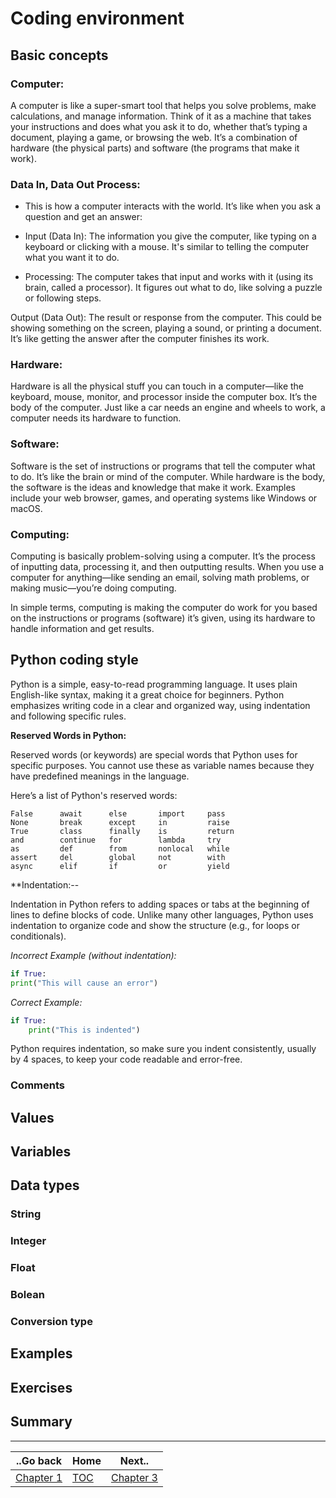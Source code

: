 # Coding environment

## Basic concepts

### Computer:

A computer is like a super-smart tool that helps you solve problems, make calculations, and manage information. Think
of it as a machine that takes your instructions and does what you ask it to do, whether that’s typing a document, 
playing a game, or browsing the web. It’s a combination of hardware (the physical parts) and software (the programs 
that make it work).

### Data In, Data Out Process:

- This is how a computer interacts with the world. It’s like when you ask a question and get an answer:

- Input (Data In): The information you give the computer, like typing on a keyboard or clicking with a mouse. It's 
similar to telling the computer what you want it to do.

- Processing: The computer takes that input and works with it (using its brain, called a processor). It figures out 
what to do, like solving a puzzle or following steps.

Output (Data Out): The result or response from the computer. This could be showing something on the screen, playing a 
sound, or printing a document. It’s like getting the answer after the computer finishes its work.

### Hardware:

Hardware is all the physical stuff you can touch in a computer—like the keyboard, mouse, monitor, and processor inside
the computer box. It’s the body of the computer. Just like a car needs an engine and wheels to work, a computer needs 
its hardware to function.

### Software:

Software is the set of instructions or programs that tell the computer what to do. It’s like the brain or mind of the 
computer. While hardware is the body, the software is the ideas and knowledge that make it work. Examples include your 
web browser, games, and operating systems like Windows or macOS.

### Computing:

Computing is basically problem-solving using a computer. It’s the process of inputting data, processing it, and then
outputting results. When you use a computer for anything—like sending an email, solving math problems, or making 
music—you’re doing computing.

In simple terms, computing is making the computer do work for you based on the instructions or programs (software) 
it’s given, using its hardware to handle information and get results.

## Python coding style

Python is a simple, easy-to-read programming language. It uses plain English-like syntax, making it a great choice for 
beginners. Python emphasizes writing code in a clear and organized way, using indentation and following specific rules.

**Reserved Words in Python:**

Reserved words (or keywords) are special words that Python uses for specific purposes. You cannot use these as variable
names because they have predefined meanings in the language.

Here’s a list of Python's reserved words:

```
False      await      else       import     pass
None       break      except     in         raise
True       class      finally    is         return
and        continue   for        lambda     try
as         def        from       nonlocal   while
assert     del        global     not        with
async      elif       if         or         yield
```

**Indentation:--

Indentation in Python refers to adding spaces or tabs at the beginning of lines to define blocks of code. Unlike many
other languages, Python uses indentation to organize code and show the structure (e.g., for loops or conditionals).

*Incorrect Example (without indentation):*

```python
if True:
print("This will cause an error")
```

*Correct Example:*

```python
if True:
    print("This is indented")
```

Python requires indentation, so make sure you indent consistently, usually by 4 spaces, to keep your code readable and
error-free.

### Comments

## Values

## Variables

## Data types

### String

### Integer

### Float

### Bolean

### Conversion type

## Examples

## Exercises

## Summary

---

| ..Go back | Home | Next.. |
|---------- | ---- |--------|
| [Chapter 1](chapter_1.md) | [TOC](../index.md) | [Chapter 3](chapter_3.md) |
